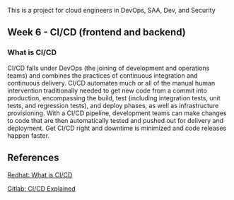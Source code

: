 This is a project for cloud engineers in DevOps, SAA, Dev, and Security

## Week 6 - CI/CD (frontend and backend)

### What is CI/CD
CI/CD falls under DevOps (the joining of development and operations teams) and combines the practices of continuous integration and continuous delivery. CI/CD automates much or all of the manual human intervention traditionally needed to get new code from a commit into production, encompassing the build, test (including integration tests, unit tests, and regression tests), and deploy phases, as well as infrastructure provisioning. With a CI/CD pipeline, development teams can make changes to code that are then automatically tested and pushed out for delivery and deployment. Get CI/CD right and downtime is minimized and code releases happen faster.


## References

[Redhat: What is CI/CD ](https://www.redhat.com/en/topics/devops/what-is-ci-cd)

[Gitlab: CI/CD Explained ](https://about.gitlab.com/topics/ci-cd/)


